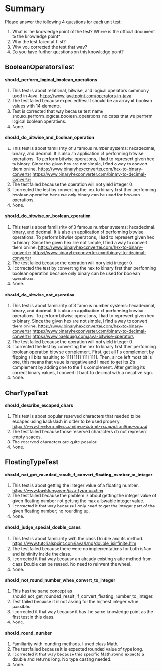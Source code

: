 # Summary

Please answer the following 4 questions for each unit test:
1. What is the knowledge point of the test? Where is the official document to the knowledge point?
2. Why the test failed at first?
3. Why you corrected the test that way?
4. Do you have further questions on this knowledge point?

## BooleanOperatorsTest
#### should_perform_logical_boolean_operations
1. This test is about relational, bitwise, and logical operators commonly used in Java.
https://www.javatpoint.com/operators-in-java
2. The test failed because expectedResult should be an array of boolean values with 14 elements.
3. Test is corrected that way because test name should_perform_logical_boolean_operations indicates that we perform
logical boolean operations.
4. None.

#### should_do_bitwise_and_boolean_operation
1. This test is about familiarity of 3 famous number systems: hexadecimal, binary, and decimal.
It is also an application of performing bitwise operations. To perform bitwise operations, I had to
represent given hex to binary. Since the given hex are not simple, I find a way to convert them online.
https://www.binaryhexconverter.com/hex-to-binary-converter
https://www.binaryhexconverter.com/binary-to-decimal-converter
2. The test failed because the operation will not yield integer 0.
3. I corrected the test by converting the hex to binary first then performing boolean operation because only binary
can be used for boolean operations.
4. None.

#### should_do_bitwise_or_boolean_operation
1. This test is about familiarity of 3 famous number systems: hexadecimal, binary, and decimal.
It is also an application of performing bitwise operations. To perform bitwise operations, I had to
represent given hex to binary. Since the given hex are not simple, I find a way to convert them online.
https://www.binaryhexconverter.com/hex-to-binary-converter
https://www.binaryhexconverter.com/binary-to-decimal-converter
2. The test failed because the operation will not yield integer 0.
3. I corrected the test by converting the hex to binary first then performing boolean operation because only binary
can be used for boolean operations.
4. None.

#### should_do_bitwise_not_operation
1. This test is about familiarity of 3 famous number systems: hexadecimal, binary, and decimal.
It is also an application of performing bitwise operations. To perform bitwise operations, I had to
represent given hex to binary. Since the given hex are not simple, I find a way to convert them online.
https://www.binaryhexconverter.com/hex-to-binary-converter
https://www.binaryhexconverter.com/binary-to-decimal-converter
https://www.baeldung.com/java-bitwise-operators
2. The test failed because the operation will not yield integer 0.
3. I corrected the test by converting the hex to binary first then performing boolean operation bitwise complement.
First, get all 1's complement by flipping all bits resulting to 1111 1111 1111 1111. Then, since left most bit is one,
this means that value is negative and I need to get its 2's complement by adding one to the 1's complement.
After getting its correct binary values, I convert it back to decimal with a negative sign.
4. None.

## CharTypeTest
#### should_describe_escaped_chars
1. This test is about popular reserved characters that needed to be escaped using backslash in order to be used properly.
https://www.freeformatter.com/java-dotnet-escape.html#ad-output
2. The test failed because those reserved characters do not represent empty spaces.
3. The reserved characters are quite popular.
4. None.

## FloatingTypeTest
#### should_not_get_rounded_result_if_convert_floating_number_to_integer
1. This test is about getting the integer value of a floating number.
https://www.baeldung.com/java-type-casting
2. The test failed because the problem is about getting the integer value of given floating number not getting
the max allowable integer value.
3. I corrected it that way because I only need to get the integer part of the given floating number; no rounding up.
4. None.

#### should_judge_special_double_cases
1. This test is about familiarity with the class Double and its method.
https://www.tutorialspoint.com/java/lang/double_isinfinite.htm
2. The test failed because there were no implementations for both isNan and isInfinity inside the class.
3. I corrected it that way because an already existing static method from class Double can be reused. No need to
reinvent the wheel.
4. None.

#### should_not_round_number_when_convert_to_integer
1. This has the same concept as should_not_get_rounded_result_if_convert_floating_number_to_integer.
2. Test failed because it is not asking for the highest integer value possible.
3. I corrected it that way because it has the same knowledge point as the first test in this class.
4. None.

#### should_round_number
1. Familiarity with rounding methods. I used class Math.
2. The test failed because it is expected rounded value of type long.
3. I corrected it that way because this specific Math.round expects a double and returns long. No type casting needed.
4. None.
